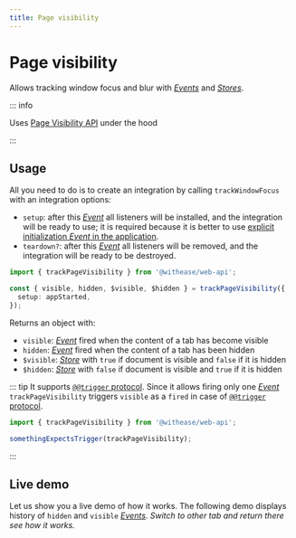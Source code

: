 ```yaml
---
title: Page visibility
---
```


# Page visibility

Allows tracking window focus and blur with [_Events_](https://effector.dev/en/api/effector/event/) and [_Stores_](https://effector.dev/docs/api/effector/store).

::: info

Uses [Page Visibility API](https://developer.mozilla.org/en-US/docs/Web/API/Page_Visibility_API) under the hood

:::

## Usage

All you need to do is to create an integration by calling `trackWindowFocus` with an integration options:

- `setup`: after this [_Event_](https://effector.dev/en/api/effector/event/) all listeners will be installed, and the integration will be ready to use; it is required because it is better to use [explicit initialization _Event_ in the application](/magazine/explicit_start).
- `teardown?`: after this [_Event_](https://effector.dev/en/api/effector/event/) all listeners will be removed, and the integration will be ready to be destroyed.

```ts
import { trackPageVisibility } from '@withease/web-api';

const { visible, hidden, $visible, $hidden } = trackPageVisibility({
  setup: appStarted,
});
```

Returns an object with:

- `visible`: [_Event_](https://effector.dev/en/api/effector/event/) fired when the content of a tab has become visible
- `hidden`: [_Event_](https://effector.dev/en/api/effector/event/) fired when the content of a tab has been hidden
- `$visible`: [_Store_](https://effector.dev/docs/api/effector/store) with `true` if document is visible and `false` if it is hidden
- `$hidden`: [_Store_](https://effector.dev/docs/api/effector/store) with `false` if document is visible and `true` if it is hidden

::: tip
It supports [`@@trigger` protocol](/protocols/trigger). Since it allows firing only one [_Event_](https://effector.dev/en/api/effector/event/) `trackPageVisibility` triggers `visible` as a `fired` in case of [`@@trigger` protocol](/protocols/trigger).

```ts
import { trackPageVisibility } from '@withease/web-api';

somethingExpectsTrigger(trackPageVisibility);
```

:::

## Live demo

Let us show you a live demo of how it works. The following demo displays history of `hidden` and `visible` [_Events_](https://effector.dev/en/api/effector/event/). _Switch to other tab and return there see how it works._

<script setup lang="ts">
import demoFile from './page_visibility.live.vue?raw';
</script>

<LiveDemo :demoFile="demoFile" />
